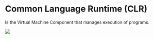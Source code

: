 # Common Language Runtime (CLR)
Is the Virtual Machine Component that manages execution of programs.

<img src="https://csharpcorner-mindcrackerinc.netdna-ssl.com/UploadFile/9582c9/what-is-common-language-runtime-in-C-Sharp/Images/CLR.jpg"/>